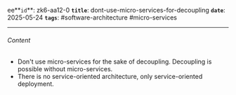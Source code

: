 ee**`id`**: zk6-aa12-0
**`title`**: dont-use-micro-services-for-decoupling
**`date`**: 2025-05-24
**`tags`**: #software-architecture #micro-services

---

###### Content

-   Don't use micro-services for the sake of decoupling. Decoupling is possible without micro-services.
-   There is no service-oriented architecture, only service-oriented deployment.
